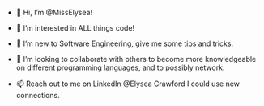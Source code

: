 - 👋 Hi, I’m @MissElysea!

- 👀 I’m interested in ALL things code!
- 🌱 I’m new to Software Engineering, give me some tips and tricks.
- 💞️ I’m looking to collaborate with others to become more knowledgeable on different programming languages, and to possibly network.
- 📫 Reach out to me on LinkedIn @Elysea Crawford I could use new connections.

<!---
MissElysea/MissElysea is a ✨ special ✨ repository because its `README.md` (this file) appears on your GitHub profile.
You can click the Preview link to take a look at your changes.
--->

